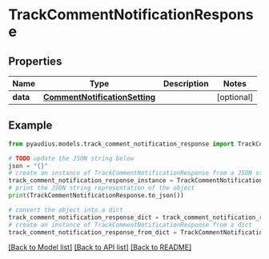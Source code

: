 # TrackCommentNotificationResponse


## Properties

Name | Type | Description | Notes
------------ | ------------- | ------------- | -------------
**data** | [**CommentNotificationSetting**](CommentNotificationSetting.md) |  | [optional] 

## Example

```python
from pyaudius.models.track_comment_notification_response import TrackCommentNotificationResponse

# TODO update the JSON string below
json = "{}"
# create an instance of TrackCommentNotificationResponse from a JSON string
track_comment_notification_response_instance = TrackCommentNotificationResponse.from_json(json)
# print the JSON string representation of the object
print(TrackCommentNotificationResponse.to_json())

# convert the object into a dict
track_comment_notification_response_dict = track_comment_notification_response_instance.to_dict()
# create an instance of TrackCommentNotificationResponse from a dict
track_comment_notification_response_from_dict = TrackCommentNotificationResponse.from_dict(track_comment_notification_response_dict)
```
[[Back to Model list]](../README.md#documentation-for-models) [[Back to API list]](../README.md#documentation-for-api-endpoints) [[Back to README]](../README.md)


